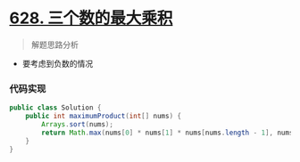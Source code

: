 # [628. 三个数的最大乘积](https://leetcode-cn.com/problems/maximum-product-of-three-numbers/)


> 解题思路分析

-  要考虑到负数的情况

### 代码实现


~~~java
public class Solution {
    public int maximumProduct(int[] nums) {
        Arrays.sort(nums);
        return Math.max(nums[0] * nums[1] * nums[nums.length - 1], nums[nums.length - 1] * nums[nums.length - 2] * nums[nums.length - 3]);
    }
}
~~~